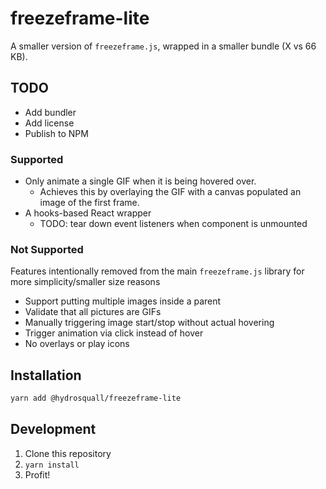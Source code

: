# freezeframe-lite

A smaller version of `freezeframe.js`, wrapped in a smaller bundle (X vs 66 KB).

## TODO

- Add bundler
- Add license
- Publish to NPM

### Supported

- Only animate a single GIF when it is being hovered over.
  - Achieves this by overlaying the GIF with a canvas populated an image of the first frame.
- A hooks-based React wrapper
  - TODO: tear down event listeners when component is unmounted

### Not Supported

Features intentionally removed from the main `freezeframe.js` library for more simplicity/smaller size reasons

- Support putting multiple images inside a parent
- Validate that all pictures are GIFs
- Manually triggering image start/stop without actual hovering
- Trigger animation via click instead of hover
- No overlays or play icons

## Installation

```bash
yarn add @hydrosquall/freezeframe-lite
```

## Development

1. Clone this repository
2. `yarn install`
3. Profit!
